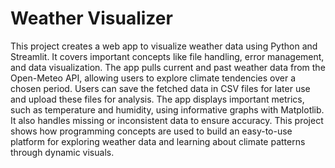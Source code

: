 # Weather Visualizer

This project creates a web app to visualize weather data using Python and Streamlit. It covers important concepts like file handling, error management, and data visualization. The app pulls current and past weather data from the Open-Meteo API, allowing users to explore climate tendencies over a chosen period. Users can save the fetched data in CSV files for later use and upload these files for analysis. The app displays important metrics, such as temperature and humidity, using informative graphs with Matplotlib. It also handles missing or inconsistent data to ensure accuracy. This project shows how programming concepts are used to build an easy-to-use platform for exploring weather data and learning about climate patterns through dynamic visuals.
